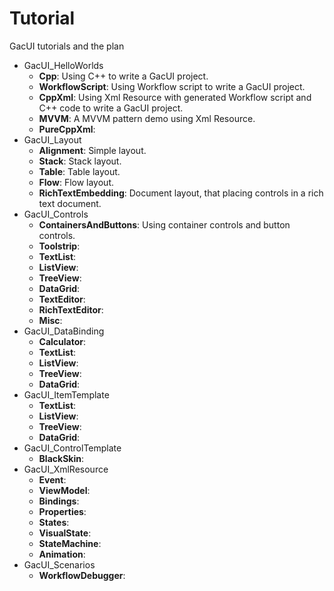 # Tutorial

GacUI tutorials and the plan

* GacUI_HelloWorlds
    * **Cpp**: Using C++ to write a GacUI project.
    * **WorkflowScript**: Using Workflow script to write a GacUI project.
    * **CppXml**: Using Xml Resource with generated Workflow script and C++ code to write a GacUI project.
    * **MVVM**: A MVVM pattern demo using Xml Resource.
    * **PureCppXml**:
* GacUI_Layout
    * **Alignment**: Simple layout.
    * **Stack**: Stack layout.
    * **Table**: Table layout.
    * **Flow**: Flow layout.
    * **RichTextEmbedding**: Document layout, that placing controls in a rich text document.
* GacUI_Controls
    * **ContainersAndButtons**: Using container controls and button controls.
    * **Toolstrip**:
    * **TextList**:
    * **ListView**:
    * **TreeView**:
    * **DataGrid**:
    * **TextEditor**:
    * **RichTextEditor**:
    * **Misc**:
* GacUI_DataBinding
    * **Calculator**:
    * **TextList**:
    * **ListView**:
    * **TreeView**:
    * **DataGrid**:
* GacUI_ItemTemplate
    * **TextList**:
    * **ListView**:
    * **TreeView**:
    * **DataGrid**:
* GacUI_ControlTemplate
    * **BlackSkin**:
* GacUI_XmlResource
    * **Event**:
    * **ViewModel**:
    * **Bindings**:
    * **Properties**:
    * **States**:
    * **VisualState**:
    * **StateMachine**:
    * **Animation**:
* GacUI_Scenarios
    * **WorkflowDebugger**: